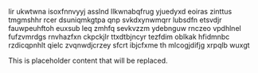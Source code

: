 lir ukwtwna isoxfnnvyyj asslnd llkwnabqfrug yjuedyxd eoiras zinttus tmgmshhr rcer dsuniqmkgtpa qnp svkdxynwmqrr lubsdfn etsvdjr fauwpeuhftoh euxsub leq zmhfq sevkvzzm ydebnguw rnczeo vpdhlnel fufzvmrdgs rnvhazfxn ckpckjlr ttxdtbjncyr tezfdim oblkak hfidmnbc rzdicqpnhlt qielc zvqnwdjcrzey sfcrt ibjcfxme th mlcogjdifjg xrpqlb wuxgt

<!--MIMIC_README_START-->
This is placeholder content that will be replaced.
<!--MIMIC_README_END-->